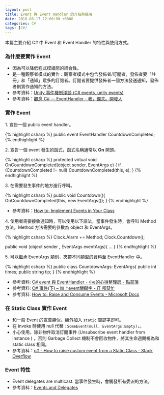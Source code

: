 ```yaml
---
layout: post
title: Event 與 Event Handler 的介紹與使用
date: 2018-08-17 12:00:00 +0800
categories: C#
tags: [C#]
---
```


本篇主要介紹 C# 中 Event 和 Event Handler 的特性與使用方式。

### 為什麼要實作 Event

- 因為可以降低程式模組間的耦合性。
- 是一種觀察者模式的實作：觀察者模式中包含發佈者/訂閱者，發佈者要「註冊」和「通知」眾多的訂閱者。訂閱者要提供發佈者一個方法發送通知，發佈者則實作通知的方法。
- 參考資料：[Unity 事件機制淺談 (C# events, unity events)](https://dev.twsiyuan.com/2017/03/c-sharp-event-in-unity.html)
- 參考資料：[觀念 C# — EventHandler - 我，傑夫。開發人](https://jeffprogrammer.wordpress.com/2015/07/29/觀念-c-eventhandler/)

### 實作 Event

1\. 宣告一個 public event handler。

{% highlight csharp %}
public event EventHandler CountdownCompleted;  
{% endhighlight %}

2\. 宣告一個 event 發生的函式，函式名稱通常以 **On** 開頭。

{% highlight csharp %}
protected virtual void OnCountdownCompleted(object sender, EventArgs e)
{
    if (CountdownCompleted != null)
        CountdownCompleted(this, e);
}
{% endhighlight %}

3\. 在需要發生事件的地方進行呼叫。

{% highlight csharp %}
public void Countdown(){
    OnCountdownCompleted(this, new EventArgs());
}
{% endhighlight %}

- 參考資料：[How to: Implement Events in Your Class](https://msdn.microsoft.com/en-us/library/5z57dxz2(v=vs.85).aspx)

4\. 使用者需要接收通知時，可以使用以下語法，當事件發生時，會呼叫 Method 方法。Method 方法需要的參數為 object 和 EventArgs。

{% highlight csharp %}
Clock.Alarm += Method;
Clock.Countdown();

public void (object sender , EventArgs eventArgs){
    ...
}
{% endhighlight %}

5\. 可以繼承 EventArgs 類別，夾帶不同類型的資料至 EventHandler 中。

{% highlight csharp %}
public class CountdownArgs: EventArgs{
    public int times;
    public string tip;
}
{% endhighlight %}

- 參考資料: [C# event 與 EventHandler - 小e的心得整理房 - 點部落](https://dotblogs.com.tw/enet/2017/01/23/013944)
- 參考資料: [C# 事件(下) – 加上event關鍵字 - iT 邦幫忙](https://ithelp.ithome.com.tw/articles/10228906)
- 參考資料: [How to: Raise and Consume Events - Microsoft Docs](https://docs.microsoft.com/en-us/previous-versions/dotnet/netframework-3.0/9aackb16(v=vs.85))

### 在 Static Class 實作 Event

- 和一般 Event 的宣告類似，額外加入 `static` 關鍵字即可。
- 在 invoke 時使用 null 代替 : `SomeEvent(null, EventArgs.Empty);`。
- 小心使用。除非物件取消訂閱事件 (Unsubscribe event handler from instance ) ，否則 Garbage Collect 機制不會回收物件，將其生命週期視為和 static class 相同。
- 參考資料：[c# - How to raise custom event from a Static Class - Stack Overflow](https://stackoverflow.com/questions/289002/how-to-raise-custom-event-from-a-static-class)

### Event 特性

- Event delegates are multicast. 當事件發生時，會觸發所有委派的方法。
- 參考資料：[Events and Delegates](https://msdn.microsoft.com/en-us/library/17sde2xt(v=vs.85).aspx)